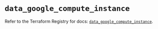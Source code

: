 # `data_google_compute_instance`

Refer to the Terraform Registry for docs: [`data_google_compute_instance`](https://registry.terraform.io/providers/hashicorp/google/6.14.0/docs/data-sources/compute_instance).
